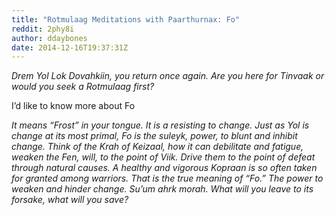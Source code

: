 ```yaml
---
title: "Rotmulaag Meditations with Paarthurnax: Fo"
reddit: 2phy8i
author: ddaybones
date: 2014-12-16T19:37:31Z
---
```


*Drem Yol Lok Dovahkiin, you return once again. Are you here for Tinvaak or would you seek a Rotmulaag first?*

I’d like to know more about Fo

*It means “Frost” in your tongue. It is a resisting to change. Just as Yol is change at its most primal, Fo is the suleyk, power, to blunt and inhibit change. Think of the Krah of Keizaal, how it can debilitate and fatigue, weaken the Fen, will, to the point of Viik. Drive them to the point of defeat through natural causes. A healthy and vigorous Kopraan is so often taken for granted among warriors. That is the true meaning of “Fo.” The power to weaken and hinder change. Su’um ahrk morah. What will you leave to its forsake, what will you save?*

